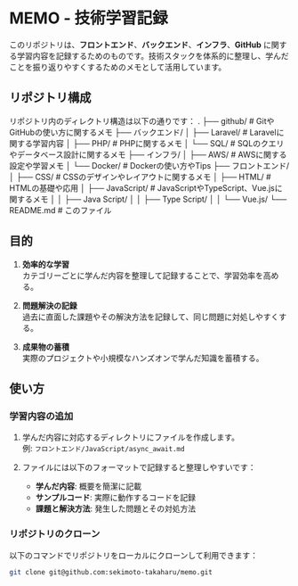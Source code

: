 # MEMO - 技術学習記録

このリポジトリは、**フロントエンド**、**バックエンド**、**インフラ**、**GitHub** に関する学習内容を記録するためのものです。技術スタックを体系的に整理し、学んだことを振り返りやすくするためのメモとして活用しています。

## リポジトリ構成

リポジトリ内のディレクトリ構造は以下の通りです：
.
├── github/             # GitやGitHubの使い方に関するメモ
├── バックエンド/
│   ├── Laravel/        # Laravelに関する学習内容
│   ├── PHP/            # PHPに関するメモ
│   └── SQL/            # SQLのクエリやデータベース設計に関するメモ
├── インフラ/
│   ├── AWS/            # AWSに関する設定や学習メモ
│   └── Docker/         # Dockerの使い方やTips
├── フロントエンド/
│   ├── CSS/            # CSSのデザインやレイアウトに関するメモ
│   ├── HTML/           # HTMLの基礎や応用
│   ├── JavaScript/     # JavaScriptやTypeScript、Vue.jsに関するメモ
│   │   ├── Java Script/
│   │   ├── Type Script/
│   │   └── Vue.js/
└── README.md           # このファイル

## 目的

1. **効率的な学習**  
   カテゴリーごとに学んだ内容を整理して記録することで、学習効率を高める。

2. **問題解決の記録**  
   過去に直面した課題やその解決方法を記録して、同じ問題に対処しやすくする。

3. **成果物の蓄積**  
   実際のプロジェクトや小規模なハンズオンで学んだ知識を蓄積する。

## 使い方

### 学習内容の追加
1. 学んだ内容に対応するディレクトリにファイルを作成します。  
   例: `フロントエンド/JavaScript/async_await.md`

2. ファイルには以下のフォーマットで記録すると整理しやすいです：
   - **学んだ内容**: 概要を簡潔に記載
   - **サンプルコード**: 実際に動作するコードを記録
   - **課題と解決方法**: 発生した問題とその対処方法

### リポジトリのクローン
以下のコマンドでリポジトリをローカルにクローンして利用できます：

```bash
git clone git@github.com:sekimoto-takaharu/memo.git
```

